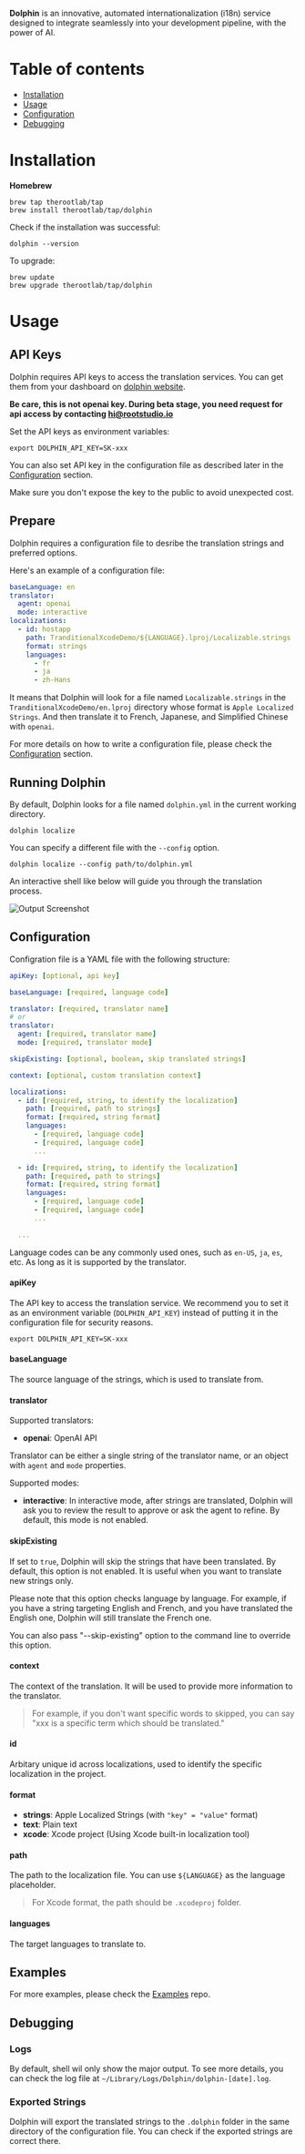 **Dolphin** is an innovative, automated internationalization (i18n) service designed to integrate seamlessly into your development pipeline, with the power of AI.

# Table of contents

<!--ts-->

- [Installation](#Installation)
- [Usage](#Usage)
- [Configuration](#Configuration)
- [Debugging](#Debugging)

<!--te-->

# Installation

**Homebrew**

```shell
brew tap therootlab/tap
brew install therootlab/tap/dolphin
```

Check if the installation was successful:

```shell
dolphin --version
```

To upgrade:
```shell
brew update
brew upgrade therootlab/tap/dolphin
```

# Usage

## API Keys

Dolphin requires API keys to access the translation services. You can get them from your dashboard on [dolphin website](https://dolphin.rootstudio.io).

**Be care, this is not openai key. During beta stage, you need request for api access by contacting hi@rootstudio.io**

Set the API keys as environment variables:

```
export DOLPHIN_API_KEY=SK-xxx
```

You can also set API key in the configuration file as described later in the [Configuration](#Configuration) section.

Make sure you don't expose the key to the public to avoid unexpected cost.

## Prepare

Dolphin requires a configuration file to desribe the translation strings and preferred options.

Here's an example of a configuration file:

```yaml
baseLanguage: en
translator:
  agent: openai
  mode: interactive
localizations:
  - id: hostapp
    path: TranditionalXcodeDemo/${LANGUAGE}.lproj/Localizable.strings
    format: strings
    languages:
      - fr
      - ja
      - zh-Hans
```

It means that Dolphin will look for a file named `Localizable.strings` in the `TranditionalXcodeDemo/en.lproj` directory whose format is `Apple Localized Strings`. And then translate it to French, Japanese, and Simplified Chinese with `openai`.

For more details on how to write a configuration file, please check the [Configuration](#Configuration) section.

## Running Dolphin

By default, Dolphin looks for a file named `dolphin.yml` in the current working directory.

```shell
dolphin localize
```

You can specify a different file with the `--config` option.

```shell
dolphin localize --config path/to/dolphin.yml
```

An interactive shell like below will guide you through the translation process.

![Output Screenshot](assets/output-screenshot.jpg)

## Configuration

Configration file is a YAML file with the following structure:

```yaml
apiKey: [optional, api key]

baseLanguage: [required, language code]

translator: [required, translator name]
# or
translator:
  agent: [required, translator name]
  mode: [required, translator mode]

skipExisting: [optional, boolean, skip translated strings]

context: [optional, custom translation context]

localizations:
  - id: [required, string, to identify the localization]
    path: [required, path to strings]
    format: [required, string format]
    languages:
      - [required, language code]
      - [required, language code]
      ...

  - id: [required, string, to identify the localization]
    path: [required, path to strings]
    format: [required, string format]
    languages:
      - [required, language code]
      - [required, language code]
      ...

  ...
```

Language codes can be any commonly used ones, such as `en-US`, `ja`, `es`, etc. As long as it is supported by the translator.

#### apiKey

The API key to access the translation service. We recommend you to set it as an environment variable (`DOLPHIN_API_KEY`) instead of putting it in the configuration file for security reasons.

```
export DOLPHIN_API_KEY=SK-xxx
```

#### baseLanguage

The source language of the strings, which is used to translate from.

#### translator

Supported translators:

- **openai**: OpenAI API

Translator can be either a single string of the translator name, or an object with `agent` and `mode` properties.

Supported modes:

- **interactive**: In interactive mode, after strings are translated, Dolphin will ask you to review the result to approve or ask the agent to refine. By default, this mode is not enabled.

#### skipExisting

If set to `true`, Dolphin will skip the strings that have been translated. By default, this option is not enabled. It is useful when you want to translate new strings only.

Please note that this option checks language by language. For example, if you have a string targeting English and French, and you have translated the English one, Dolphin will still translate the French one.

You can also pass "--skip-existing" option to the command line to override this option.

#### context

The context of the translation. It will be used to provide more information to the translator.

> For example, if you don't want specific words to skipped, you can say "xxx is a specific term which should be translated."

#### id

Arbitary unique id across localizations, used to identify the specific localization in the project.

#### format

- **strings**: Apple Localized Strings (with `"key" = "value"` format)
- **text**: Plain text
- **xcode**: Xcode project (Using Xcode built-in localization tool)

#### path

The path to the localization file. You can use `${LANGUAGE}` as the language placeholder.

> For Xcode format, the path should be `.xcodeproj` folder.

#### languages

The target languages to translate to.

## Examples

For more examples, please check the [Examples](https://github.com/therootlab/dolphin-examples) repo.

## Debugging

### Logs

By default, shell wil only show the major output. To see more details, you can check the log file at `~/Library/Logs/Dolphin/dolphin-[date].log`.

### Exported Strings

Dolphin will export the translated strings to the `.dolphin` folder in the same directory of the configuration file. You can check if the exported strings are correct there.
